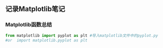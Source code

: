 ## 记录Matplotlib笔记
### Matplotlib函数总结

```python
from matplotlib import pyplot as plt #导入matplotlib文件中的pyplot.py
#or  import matplotlib.pyplot as plt







```
